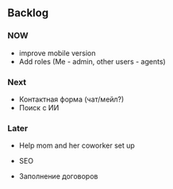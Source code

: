## Backlog


### NOW

- improve mobile version
- Add roles (Me - admin, other users - agents)

### Next

- Контактная форма (чат/мейл?)
- Поиск с ИИ

### Later

- Help mom and her coworker set up
- SEO

- Заполнение договоров


